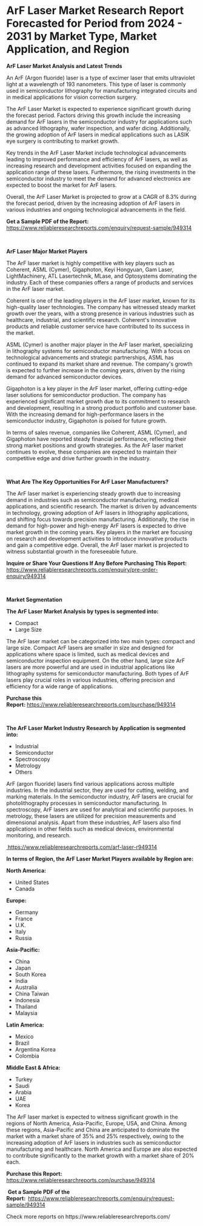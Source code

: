 <p><h1>ArF Laser Market Research Report Forecasted for Period from 2024 -  2031 by Market Type, Market Application, and Region</h1></p><p><strong>ArF Laser Market Analysis and Latest Trends</strong></p>
<p><p>An ArF (Argon fluoride) laser is a type of excimer laser that emits ultraviolet light at a wavelength of 193 nanometers. This type of laser is commonly used in semiconductor lithography for manufacturing integrated circuits and in medical applications for vision correction surgery.</p><p>The ArF Laser Market is expected to experience significant growth during the forecast period. Factors driving this growth include the increasing demand for ArF lasers in the semiconductor industry for applications such as advanced lithography, wafer inspection, and wafer dicing. Additionally, the growing adoption of ArF lasers in medical applications such as LASIK eye surgery is contributing to market growth.</p><p>Key trends in the ArF Laser Market include technological advancements leading to improved performance and efficiency of ArF lasers, as well as increasing research and development activities focused on expanding the application range of these lasers. Furthermore, the rising investments in the semiconductor industry to meet the demand for advanced electronics are expected to boost the market for ArF lasers.</p><p>Overall, the ArF Laser Market is projected to grow at a CAGR of 8.3% during the forecast period, driven by the increasing adoption of ArF lasers in various industries and ongoing technological advancements in the field.</p></p>
<p><strong>Get a Sample PDF of the Report:&nbsp;</strong> <a href="https://www.reliableresearchreports.com/enquiry/request-sample/949314">https://www.reliableresearchreports.com/enquiry/request-sample/949314</a></p>
<p>&nbsp;</p>
<p><strong>ArF Laser Major Market Players</strong></p>
<p><p>The ArF laser market is highly competitive with key players such as Coherent, ASML (Cymer), Gigaphoton, Keyi Hongyuan, Gam Laser, LightMachinery, ATL Lasertechnik, MLase, and Optosystems dominating the industry. Each of these companies offers a range of products and services in the ArF laser market.</p><p>Coherent is one of the leading players in the ArF laser market, known for its high-quality laser technologies. The company has witnessed steady market growth over the years, with a strong presence in various industries such as healthcare, industrial, and scientific research. Coherent's innovative products and reliable customer service have contributed to its success in the market.</p><p>ASML (Cymer) is another major player in the ArF laser market, specializing in lithography systems for semiconductor manufacturing. With a focus on technological advancements and strategic partnerships, ASML has continued to expand its market share and revenue. The company's growth is expected to further increase in the coming years, driven by the rising demand for advanced semiconductor devices.</p><p>Gigaphoton is a key player in the ArF laser market, offering cutting-edge laser solutions for semiconductor production. The company has experienced significant market growth due to its commitment to research and development, resulting in a strong product portfolio and customer base. With the increasing demand for high-performance lasers in the semiconductor industry, Gigaphoton is poised for future growth.</p><p>In terms of sales revenue, companies like Coherent, ASML (Cymer), and Gigaphoton have reported steady financial performance, reflecting their strong market positions and growth strategies. As the ArF laser market continues to evolve, these companies are expected to maintain their competitive edge and drive further growth in the industry.</p></p>
<p>&nbsp;</p>
<p><strong>What Are The Key Opportunities For ArF Laser Manufacturers?</strong></p>
<p><p>The ArF laser market is experiencing steady growth due to increasing demand in industries such as semiconductor manufacturing, medical applications, and scientific research. The market is driven by advancements in technology, growing adoption of ArF lasers in lithography applications, and shifting focus towards precision manufacturing. Additionally, the rise in demand for high-power and high-energy ArF lasers is expected to drive market growth in the coming years. Key players in the market are focusing on research and development activities to introduce innovative products and gain a competitive edge. Overall, the ArF laser market is projected to witness substantial growth in the foreseeable future.</p></p>
<p><strong>Inquire or Share Your Questions If Any Before Purchasing This Report:</strong> <a href="https://www.reliableresearchreports.com/enquiry/pre-order-enquiry/949314">https://www.reliableresearchreports.com/enquiry/pre-order-enquiry/949314</a></p>
<p>&nbsp;</p>
<p><strong>Market Segmentation</strong></p>
<p><strong>The ArF Laser Market Analysis by types is segmented into:</strong></p>
<p><ul><li>Compact</li><li>Large Size</li></ul></p>
<p><p>The ArF laser market can be categorized into two main types: compact and large size. Compact ArF lasers are smaller in size and designed for applications where space is limited, such as medical devices and semiconductor inspection equipment. On the other hand, large size ArF lasers are more powerful and are used in industrial applications like lithography systems for semiconductor manufacturing. Both types of ArF lasers play crucial roles in various industries, offering precision and efficiency for a wide range of applications.</p></p>
<p><strong>Purchase this Report:&nbsp;</strong><a href="https://www.reliableresearchreports.com/purchase/949314">https://www.reliableresearchreports.com/purchase/949314</a></p>
<p>&nbsp;</p>
<p><strong>The ArF Laser Market Industry Research by Application is segmented into:</strong></p>
<p><ul><li>Industrial</li><li>Semiconductor</li><li>Spectroscopy</li><li>Metrology</li><li>Others</li></ul></p>
<p><p>ArF (argon fluoride) lasers find various applications across multiple industries. In the industrial sector, they are used for cutting, welding, and marking materials. In the semiconductor industry, ArF lasers are crucial for photolithography processes in semiconductor manufacturing. In spectroscopy, ArF lasers are used for analytical and scientific purposes. In metrology, these lasers are utilized for precision measurements and dimensional analysis. Apart from these industries, ArF lasers also find applications in other fields such as medical devices, environmental monitoring, and research.</p></p>
<p><a href="https://www.reliableresearchreports.com/arf-laser-r949314">&nbsp;https://www.reliableresearchreports.com/arf-laser-r949314</a></p>
<p><strong>In terms of Region, the ArF Laser Market Players available by Region are:</strong></p>
<p>
    <p> <strong> North America: </strong>
        <ul>
            <li>United States</li>
            <li>Canada</li>
        </ul>
        </p> 
    <p> <strong> Europe: </strong>
        <ul>
            <li>Germany</li>
            <li>France</li>
            <li>U.K.</li>
            <li>Italy</li>
            <li>Russia</li>
        </ul>
        </p> 
    <p> <strong> Asia-Pacific: </strong>
        <ul>
            <li>China</li>
            <li>Japan</li>
            <li>South Korea</li>
            <li>India</li>
            <li>Australia</li>
            <li>China Taiwan</li>
            <li>Indonesia</li>
            <li>Thailand</li>
            <li>Malaysia</li>
        </ul>
        </p> 
    <p> <strong> Latin America: </strong>
        <ul>
            <li>Mexico</li>
            <li>Brazil</li>
            <li>Argentina Korea</li>
            <li>Colombia</li>
        </ul>
        </p> 
    <p> <strong> Middle East & Africa: </strong>
        <ul>
            <li>Turkey</li>
            <li>Saudi</li>
            <li>Arabia</li>
            <li>UAE</li>
            <li>Korea</li>
        </ul>
    </p>
    </p>
<p><p>The ArF laser market is expected to witness significant growth in the regions of North America, Asia-Pacific, Europe, USA, and China. Among these regions, Asia-Pacific and China are anticipated to dominate the market with a market share of 35% and 25% respectively, owing to the increasing adoption of ArF lasers in industries such as semiconductor manufacturing and healthcare. North America and Europe are also expected to contribute significantly to the market growth with a market share of 20% each.</p></p>
<p><strong>Purchase this Report: </strong><a href="https://www.reliableresearchreports.com/purchase/949314">https://www.reliableresearchreports.com/purchase/949314</a></p>
<p>&nbsp;<strong>Get a Sample PDF of the Report:&nbsp;&nbsp;</strong><a href="https://www.reliableresearchreports.com/enquiry/request-sample/949314">https://www.reliableresearchreports.com/enquiry/request-sample/949314</a></p>
<p><strong></strong></p>
<p>Check more reports on https://www.reliableresearchreports.com/</p>